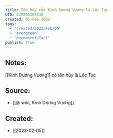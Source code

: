 ```yaml
---
title: Tên húy của Kinh Dương Vương là Lộc Tục
UID: 220205104530
created: 05-Feb-2022
tags:
  - 'created/2022/Feb/05'
  - 'evergreen'
  - 'permanent/fact'
publish: True
---
```

## Notes:
[[Kinh Dương Vương]] có tên húy là Lộc Tục

## Source:
- [[@ wiki, Kinh Dương Vương]]



## Created:
- [[2022-02-05]]
